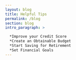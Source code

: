 ```yaml
---
layout: blog
title: Helpful Tips
permalink: /blog
section: blog
intro_paragraph: >

  *Improve your Credit Score
  *Create an Obtainable Budget
  *Start Saving for Retirement
  *Set Financial Goals
---
```

